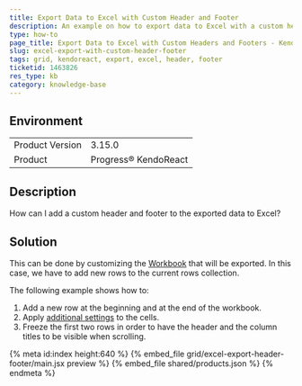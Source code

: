 ```yaml
---
title: Export Data to Excel with Custom Header and Footer
description: An example on how to export data to Excel with a custom header and footer when working with the KendoReact Grid.
type: how-to
page_title: Export Data to Excel with Custom Headers and Footers - KendoReact Grid
slug: excel-export-with-custom-header-footer
tags: grid, kendoreact, export, excel, header, footer
ticketid: 1463826
res_type: kb
category: knowledge-base
---
```


## Environment

<table>
	<tbody>
		<tr>
			<td>Product Version</td>
			<td>3.15.0</td>
		</tr>
		<tr>
			<td>Product</td>
			<td>Progress® KendoReact</td>
		</tr>
	</tbody>
</table>


## Description

How can I add a custom header and footer to the exported data to Excel?

## Solution

This can be done by customizing the [Workbook](https://www.telerik.com/kendo-react-ui/components/excelexport/customization/) that will be exported. In this case, we have to add new rows to the current rows collection.

The following example shows how to:

1. Add a new row at the beginning and at the end of the workbook.
2. Apply [additional settings](https://www.telerik.com/kendo-react-ui/components/excelexport/api/KendoOoxml/) to the cells.
3. Freeze the first two rows in order to have the header and the column titles to be visible when scrolling.

{% meta id:index height:640 %}
{% embed_file grid/excel-export-header-footer/main.jsx preview %}
{% embed_file shared/products.json %}
{% endmeta %}


